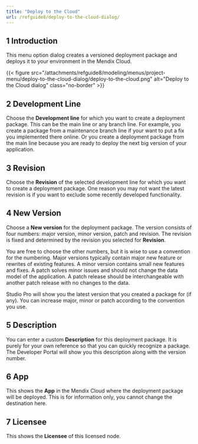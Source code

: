 ```yaml
---
title: "Deploy to the Cloud"
url: /refguide8/deploy-to-the-cloud-dialog/
---
```


## 1 Introduction

This menu option dialog creates a versioned deployment package and deploys it to your environment in the Mendix Cloud.

{{< figure src="/attachments/refguide8/modeling/menus/project-menu/deploy-to-the-cloud-dialog/deploy-to-the-cloud.png" alt="Deploy to the Cloud dialog" class="no-border" >}}

## 2 Development Line

Choose the **Development line** for which you want to create a deployment package. This can be the main line or any branch line. For example, you create a package from a maintenance branch line if your want to put a fix you implemented there online. Or you create a deployment package from the main line because you are ready to deploy the next big version of your application.

## 3 Revision

Choose the **Revision** of the selected development line for which you want to create a deployment package. One reason you may not want the latest revision is if you want to exclude some recently developed functionality.

## 4 New Version

Choose a **New version** for the deployment package. The version consists of four numbers: major version, minor version, patch and revision. The revision is fixed and determined by the revision you selected for **Revision**.

You are free to choose the other numbers, but it is wise to use a convention for the numbering. Major versions typically contain major new feature or rewrites of existing features. A minor version contains small new features and fixes. A patch solves minor issues and should not change the data model of the application. A patch release should be interchangeable with another patch release with no changes to the data.

Studio Pro will show you the latest version that you created a package for (if any). You can increase major, minor or patch according to the convention you use.

## 5 Description

You can enter a custom **Description** for this deployment package. It is purely for your own reference so that you can quickly recognize a package. The Developer Portal will show you this description along with the version number.

## 6 App

This shows the **App** in the Mendix Cloud where the deployment package will be deployed. This is for information only, you cannot change the destination here.

## 7 Licensee

This shows the **Licensee** of this licensed node.

